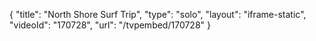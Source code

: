 {
    "title": "North Shore Surf Trip",
    "type": "solo",
    "layout": "iframe-static",
    "videoId": "170728",
    "url": "\/tvpembed\/170728"
}